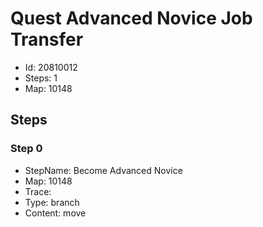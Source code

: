 # Quest Advanced Novice Job Transfer

- Id: 20810012
- Steps: 1
- Map: 10148

## Steps

### Step 0
- StepName:  Become Advanced Novice
- Map:  10148
- Trace:  
- Type:  branch
- Content:  move


